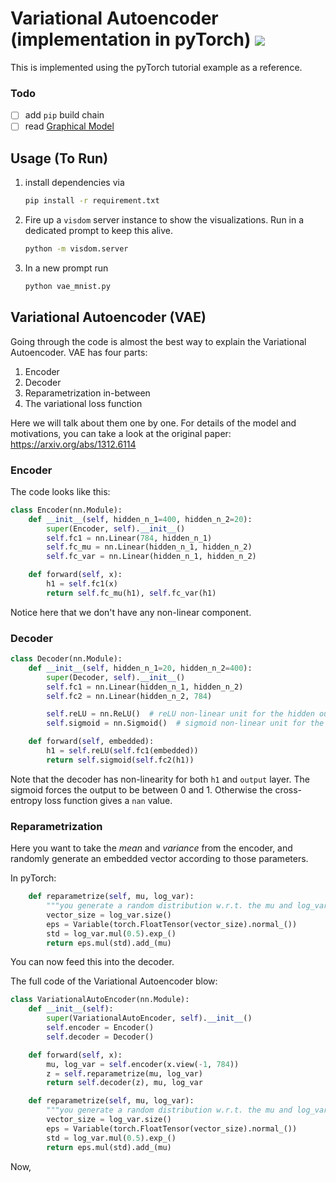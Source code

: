 # Variational Autoencoder (implementation in pyTorch) [![](https://img.shields.io/badge/link_on-GitHub-brightgreen.svg?style=flat-square)](https://github.com/episodeyang/variational_autoencoder_pytorch)

This is implemented using the pyTorch tutorial example as a reference.

### Todo
- [ ] add `pip` build chain
- [ ] read [Graphical Model]()

## Usage (To Run)
1. install dependencies via
    ```bash
    pip install -r requirement.txt
    ```
2. Fire up a `visdom` server instance to show the visualizations. Run in a dedicated prompt to keep this alive.
    ```bash
    python -m visdom.server
    ```
3. In a new prompt run
    ```bash
    python vae_mnist.py
    ```
    
## Variational Autoencoder (VAE)

Going through the code is almost the best way to explain the Variational Autoencoder. VAE has four parts:
1. Encoder
2. Decoder
3. Reparametrization in-between
4. The variational loss function

Here we will talk about them one by one. For details of the model and motivations, you can take a look at the 
original paper: https://arxiv.org/abs/1312.6114

### Encoder

The code looks like this:

```python
class Encoder(nn.Module):
    def __init__(self, hidden_n_1=400, hidden_n_2=20):
        super(Encoder, self).__init__()
        self.fc1 = nn.Linear(784, hidden_n_1)
        self.fc_mu = nn.Linear(hidden_n_1, hidden_n_2)
        self.fc_var = nn.Linear(hidden_n_1, hidden_n_2)

    def forward(self, x):
        h1 = self.fc1(x)
        return self.fc_mu(h1), self.fc_var(h1)
```
Notice here that we don't have any non-linear component.

### Decoder

```python
class Decoder(nn.Module):
    def __init__(self, hidden_n_1=20, hidden_n_2=400):
        super(Decoder, self).__init__()
        self.fc1 = nn.Linear(hidden_n_1, hidden_n_2)
        self.fc2 = nn.Linear(hidden_n_2, 784)

        self.reLU = nn.ReLU()  # reLU non-linear unit for the hidden output
        self.sigmoid = nn.Sigmoid()  # sigmoid non-linear unit for the output

    def forward(self, embedded):
        h1 = self.reLU(self.fc1(embedded))
        return self.sigmoid(self.fc2(h1))
```

Note that the decoder has non-linearity for both `h1` and `output` layer. The sigmoid forces the output to be between
0 and 1. Otherwise the cross-entropy loss function gives a `nan` value.

### Reparametrization

Here you want to take the *mean* and *variance* from the encoder, and randomly 
generate an embedded vector according to those parameters. 

In pyTorch:

```python
    def reparametrize(self, mu, log_var):
        """you generate a random distribution w.r.t. the mu and log_var from the embedding space."""
        vector_size = log_var.size()
        eps = Variable(torch.FloatTensor(vector_size).normal_())
        std = log_var.mul(0.5).exp_()
        return eps.mul(std).add_(mu)
```

You can now feed this into the decoder.

The full code of the Variational Autoencoder blow:

```python
class VariationalAutoEncoder(nn.Module):
    def __init__(self):
        super(VariationalAutoEncoder, self).__init__()
        self.encoder = Encoder()
        self.decoder = Decoder()

    def forward(self, x):
        mu, log_var = self.encoder(x.view(-1, 784))
        z = self.reparametrize(mu, log_var)
        return self.decoder(z), mu, log_var

    def reparametrize(self, mu, log_var):
        """you generate a random distribution w.r.t. the mu and log_var from the embedding space."""
        vector_size = log_var.size()
        eps = Variable(torch.FloatTensor(vector_size).normal_())
        std = log_var.mul(0.5).exp_()
        return eps.mul(std).add_(mu)
```

Now, 